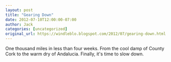```yaml
---
layout: post
title: "Gearing Down"
date: 2012-07-10T12:00:00-07:00
author: Jack
categories: [uncategorized]
original_url: https://windleblo.blogspot.com/2012/07/gearing-down.html
---
```


One thousand miles in less than four weeks. From the cool damp of County Cork to the warm dry of Andalucia. Finally, it's time to slow down.
